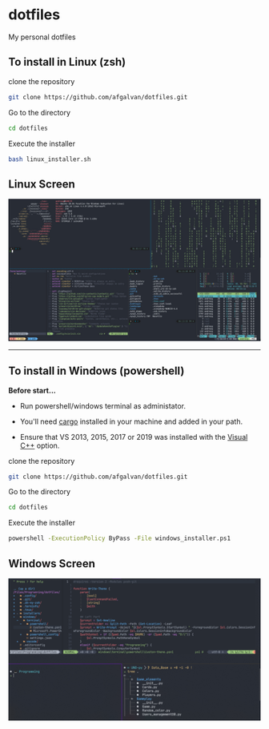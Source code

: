 # dotfiles

My personal dotfiles

## To install in Linux (zsh)

clone the repository

```bash
git clone https://github.com/afgalvan/dotfiles.git
```

Go to the directory

```bash
cd dotfiles
```

Execute the installer

```bash
bash linux_installer.sh
```

## Linux Screen

![screenshot](img/ubuntu.jpg "Ubuntu Desktop Screenshot")

---

## To install in Windows (powershell)

**Before start...**

- Run powershell/windows terminal as administator.

- You'll need [cargo](https://doc.rust-lang.org/cargo/getting-started/installation.html) installed in your machine and added in your path.

- Ensure that VS 2013, 2015, 2017 or 2019 was installed with the [Visual C++](https://support.microsoft.com/en-us/help/2977003/the-latest-supported-visual-c-downloads) option.

clone the repository

```bash
git clone https://github.com/afgalvan/dotfiles.git
```

Go to the directory

```bash
cd dotfiles
```

Execute the installer

```bash
powershell -ExecutionPolicy ByPass -File windows_installer.ps1
```

## Windows Screen

![windows_screen](img/windows.png "Windows Desktop Screenshot")
